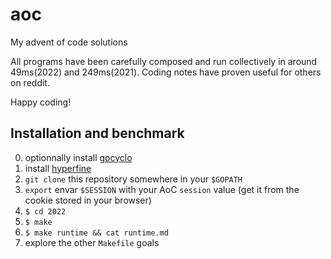 
# aoc

My advent of code solutions

All programs have been carefully composed and run collectively in around 49ms(2022) and 249ms(2021).
Coding notes have proven useful for others on reddit.

Happy coding!

## Installation and benchmark

0. optionnally install [gocyclo](https://github.com/fzipp/gocyclo)
1. install [hyperfine](https://github.com/sharkdp/hyperfine)
2. `git clone` this repository somewhere in your `$GOPATH`
3. `export` envar `$SESSION` with your AoC `session` value (get it from the cookie stored in your browser)
4. `$ cd 2022`
5. `$ make`
6. `$ make runtime && cat runtime.md`
7. explore the other `Makefile` goals
